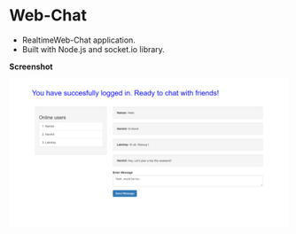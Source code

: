 # Web-Chat

* RealtimeWeb-Chat application.
* Built with Node.js and socket.io library.

**Screenshot** 

![Screenshot](./Screenshot.png)
